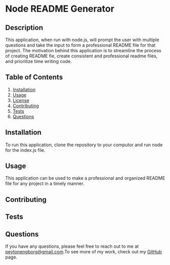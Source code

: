 # Node README Generator
  
  ## Description
  This application, when run with node.js, will prompt the user with multiple questions and take the input to form a professional README file for that project. The motivation behind this application is to streamline the process of creating README fie, create consistent and professional readme files, and prioritize time writing code.
  
## Table of Contents
1. [Installation](#installation)
2. [Usage](#usage)
3. [License](#license)
4. [Contributing](#contributing)
5. [Tests](#tests)
6. [Questions](#questions)

  ## Installation
  To run this application, clone the repository to your computor and run node for the index.js file.
  
  ## Usage
  This application can be used to make a professional and organized README file for any project in a timely manner.
  
  ## Contributing
  
  
  ## Tests
  
  
  ## Questions
If you have any questions, please feel free to reach out to me at [peytonengborg@gmail.com](mailto:peytonengborg@gmail.com).To see more of my work, check out my [GitHub](https://github.com/phechzzz) page.
